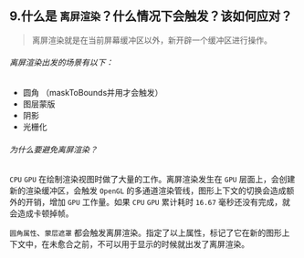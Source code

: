 ## 9.什么是 `离屏渲染`？什么情况下会触发？该如何应对？

> 离屏渲染就是在当前屏幕缓冲区以外，新开辟一个缓冲区进行操作。


###### 离屏渲染出发的场景有以下：
* 圆角 （maskToBounds并用才会触发）
* 图层蒙版
* 阴影
* 光栅化


###### 为什么要避免离屏渲染？

`CPU` `GPU` 在绘制渲染视图时做了大量的工作。离屏渲染发生在 `GPU` 层面上，会创建新的渲染缓冲区，会触发 `OpenGL` 的多通道渲染管线，图形上下文的切换会造成额外的开销，增加 `GPU` 工作量。如果 `CPU`  `GPU` 累计耗时 `16.67` 毫秒还没有完成，就会造成卡顿掉帧。


`圆角属性`、`蒙层遮罩` 都会触发离屏渲染。指定了以上属性，标记了它在新的图形上下文中，在未愈合之前，不可以用于显示的时候就出发了离屏渲染。


